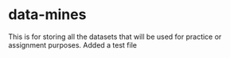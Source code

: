 # data-mines
This is for storing all the datasets that will be used for practice or assignment purposes.
Added a test file
